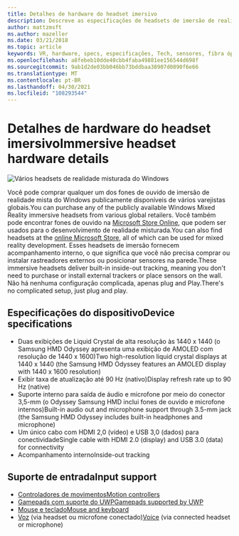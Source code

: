 ```yaml
---
title: Detalhes de hardware do headset imersivo
description: Descreve as especificações de headsets de imersão de realidade mista do Windows, fornecendo VR com acompanhamento interno (nenhuma configuração externa é necessária).
author: mattzmsft
ms.author: mazeller
ms.date: 03/21/2018
ms.topic: article
keywords: VR, hardware, specs, especificações, Tech, sensores, fibra óptica, exibição, headset de realidade misturada, headset da realidade virtual, o que é realidade virtual, headsets de imersão
ms.openlocfilehash: a8febeb10dde40cbb4faba49881ee156544d698f
ms.sourcegitcommit: 9ab1d2de03bb046bb73bddbaa38907d0890f6e66
ms.translationtype: MT
ms.contentlocale: pt-BR
ms.lasthandoff: 04/30/2021
ms.locfileid: "108293544"
---
```

# <a name="immersive-headset-hardware-details"></a><span data-ttu-id="0c0b2-104">Detalhes de hardware do headset imersivo</span><span class="sxs-lookup"><span data-stu-id="0c0b2-104">Immersive headset hardware details</span></span>

![Vários headsets de realidade misturada do Windows](images/MR-headsets.png)

<span data-ttu-id="0c0b2-106">Você pode comprar qualquer um dos fones de ouvido de imersão de realidade mista do Windows publicamente disponíveis de vários varejistas globais.</span><span class="sxs-lookup"><span data-stu-id="0c0b2-106">You can purchase any of the publicly available Windows Mixed Reality immersive headsets from various global retailers.</span></span> <span data-ttu-id="0c0b2-107">Você também pode encontrar fones de ouvido na [Microsoft Store Online](https://www.microsoft.com/en-us/store/collections/AR-MR-VRheadsets), que podem ser usados para o desenvolvimento de realidade misturada.</span><span class="sxs-lookup"><span data-stu-id="0c0b2-107">You can also find headsets at the [online Microsoft Store](https://www.microsoft.com/en-us/store/collections/AR-MR-VRheadsets), all of which can be used for mixed reality development.</span></span> <span data-ttu-id="0c0b2-108">Esses headsets de imersão fornecem acompanhamento interno, o que significa que você não precisa comprar ou instalar rastreadores externos ou posicionar sensores na parede.</span><span class="sxs-lookup"><span data-stu-id="0c0b2-108">These immersive headsets deliver built-in inside-out tracking, meaning you don't need to purchase or install external trackers or place sensors on the wall.</span></span> <span data-ttu-id="0c0b2-109">Não há nenhuma configuração complicada, apenas plug and Play.</span><span class="sxs-lookup"><span data-stu-id="0c0b2-109">There's no complicated setup, just plug and play.</span></span>

## <a name="device-specifications"></a><span data-ttu-id="0c0b2-110">Especificações do dispositivo</span><span class="sxs-lookup"><span data-stu-id="0c0b2-110">Device specifications</span></span>

* <span data-ttu-id="0c0b2-111">Duas exibições de Liquid Crystal de alta resolução às 1440 x 1440 (o Samsung HMD Odyssey apresenta uma exibição de AMOLED com resolução de 1440 x 1600)</span><span class="sxs-lookup"><span data-stu-id="0c0b2-111">Two high-resolution liquid crystal displays at 1440 x 1440 (the Samsung HMD Odyssey features an AMOLED display with 1440 x 1600 resolution)</span></span>
* <span data-ttu-id="0c0b2-112">Exibir taxa de atualização até 90 Hz (nativo)</span><span class="sxs-lookup"><span data-stu-id="0c0b2-112">Display refresh rate up to 90 Hz (native)</span></span>
* <span data-ttu-id="0c0b2-113">Suporte interno para saída de áudio e microfone por meio do conector 3,5-mm (o Odyssey Samsung HMD inclui fones de ouvido e microfone internos)</span><span class="sxs-lookup"><span data-stu-id="0c0b2-113">Built-in audio out and microphone support through 3.5-mm jack (the Samsung HMD Odyssey includes built-in headphones and microphone)</span></span>
* <span data-ttu-id="0c0b2-114">Um único cabo com HDMI 2,0 (vídeo) e USB 3,0 (dados) para conectividade</span><span class="sxs-lookup"><span data-stu-id="0c0b2-114">Single cable with HDMI 2.0 (display) and USB 3.0 (data) for connectivity</span></span>
* <span data-ttu-id="0c0b2-115">Acompanhamento interno</span><span class="sxs-lookup"><span data-stu-id="0c0b2-115">Inside-out tracking</span></span>

## <a name="input-support"></a><span data-ttu-id="0c0b2-116">Suporte de entrada</span><span class="sxs-lookup"><span data-stu-id="0c0b2-116">Input support</span></span>

* [<span data-ttu-id="0c0b2-117">Controladores de movimentos</span><span class="sxs-lookup"><span data-stu-id="0c0b2-117">Motion controllers</span></span>](../design/motion-controllers.md)
* [<span data-ttu-id="0c0b2-118">Gamepads com suporte do UWP</span><span class="sxs-lookup"><span data-stu-id="0c0b2-118">Gamepads supported by UWP</span></span>](hardware-accessories.md)
* [<span data-ttu-id="0c0b2-119">Mouse e teclado</span><span class="sxs-lookup"><span data-stu-id="0c0b2-119">Mouse and keyboard</span></span>](hardware-accessories.md)
* <span data-ttu-id="0c0b2-120">[Voz](../design/voice-input.md) (via headset ou microfone conectado)</span><span class="sxs-lookup"><span data-stu-id="0c0b2-120">[Voice](../design/voice-input.md) (via connected headset or microphone)</span></span>

